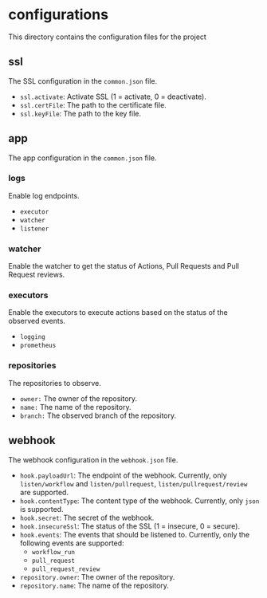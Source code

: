 # configurations
This directory contains the configuration files for the project

## ssl
The SSL configuration in the `common.json` file.
- `ssl.activate`: Activate SSL (1 = activate, 0 = deactivate).
- `ssl.certFile`: The path to the certificate file.
- `ssl.keyFile`: The path to the key file.

## app
The app configuration in the `common.json` file.

### logs
Enable log endpoints.
- `executor`
- `watcher`
- `listener`

### watcher
Enable the watcher to get the status of Actions, Pull Requests and Pull Request reviews.

### executors
Enable the executors to execute actions based on the status of the observed events.
- `logging`
- `prometheus`

### repositories
The repositories to observe.
- `owner:` The owner of the repository.
- `name:` The name of the repository.
- `branch:` The observed branch of the repository.

## webhook
The webhook configuration in the `webhook.json` file.
- `hook.payloadUrl`: The endpoint of the webhook. Currently, only `listen/workflow` and `listen/pullrequest`, `listen/pullrequest/review` are supported.
- `hook.contentType`: The content type of the webhook. Currently, only `json` is supported.
- `hook.secret`: The secret of the webhook.
- `hook.insecureSsl`: The status of the SSL (1 = insecure, 0 = secure).
- `hook.events`: The events that should be listened to. Currently, only the following events are supported:
    - `workflow_run`
    - `pull_request`
    - `pull_request_review`
- `repository.owner`: The owner of the repository.
- `repository.name`: The name of the repository.
